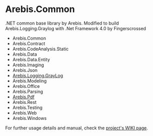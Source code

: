 Arebis.Common
=============

.NET common base library by Arebis.
Modified to build Arebis.Logging.Graylog with .Net Framework 4.0 by Fingerscrossed

- Arebis.Common
- Arebis.Contract
- Arebis.CodeAnalysis.Static
- Arebis.Data
- Arebis.Data.Entity
- Arebis.Imaging
- Arebis.Json
- [Arebis.Logging.GrayLog](https://github.com/codetuner/Arebis.Common/blob/master/Documentation/Arebis.Logging.GrayLog/README.md)
- Arebis.Modeling
- Arebis.Office
- Arebis.Parsing
- [Arebis.Pdf](https://github.com/codetuner/Arebis.Common/blob/master/Documentation/Arebis.Pdf/README.md)
- Arebis.Rest
- Arebis.Testing
- Arebis.Web
- Arebis.Windows



For further usage details and manual, check the [project's WIKI page](https://github.com/codetuner/Arebis.Common/wiki).